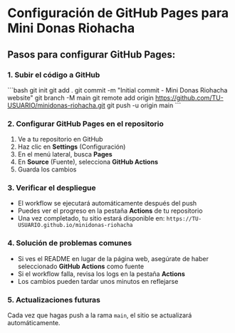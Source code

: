 # Configuración de GitHub Pages para Mini Donas Riohacha

## Pasos para configurar GitHub Pages:

### 1. Subir el código a GitHub
\`\`\`bash
git init
git add .
git commit -m "Initial commit - Mini Donas Riohacha website"
git branch -M main
git remote add origin https://github.com/TU-USUARIO/minidonas-riohacha.git
git push -u origin main
\`\`\`

### 2. Configurar GitHub Pages en el repositorio
1. Ve a tu repositorio en GitHub
2. Haz clic en **Settings** (Configuración)
3. En el menú lateral, busca **Pages**
4. En **Source** (Fuente), selecciona **GitHub Actions**
5. Guarda los cambios

### 3. Verificar el despliegue
- El workflow se ejecutará automáticamente después del push
- Puedes ver el progreso en la pestaña **Actions** de tu repositorio
- Una vez completado, tu sitio estará disponible en: `https://TU-USUARIO.github.io/minidonas-riohacha`

### 4. Solución de problemas comunes
- Si ves el README en lugar de la página web, asegúrate de haber seleccionado **GitHub Actions** como fuente
- Si el workflow falla, revisa los logs en la pestaña **Actions**
- Los cambios pueden tardar unos minutos en reflejarse

### 5. Actualizaciones futuras
Cada vez que hagas push a la rama `main`, el sitio se actualizará automáticamente.

